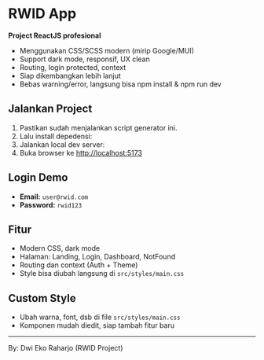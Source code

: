 # RWID App

**Project ReactJS profesional**
- Menggunakan CSS/SCSS modern (mirip Google/MUI)
- Support dark mode, responsif, UX clean
- Routing, login protected, context
- Siap dikembangkan lebih lanjut
- Bebas warning/error, langsung bisa npm install & npm run dev

## Jalankan Project
1. Pastikan sudah menjalankan script generator ini.
2. Lalu install depedensi:
3. Jalankan local dev server:
4. Buka browser ke [http://localhost:5173](http://localhost:5173)

## Login Demo
- **Email:** `user@rwid.com`
- **Password:** `rwid123`

## Fitur
- Modern CSS, dark mode
- Halaman: Landing, Login, Dashboard, NotFound
- Routing dan context (Auth + Theme)
- Style bisa diubah langsung di `src/styles/main.css`

## Custom Style
- Ubah warna, font, dsb di file `src/styles/main.css`
- Komponen mudah diedit, siap tambah fitur baru

---

By: Dwi Eko Raharjo (RWID Project)
